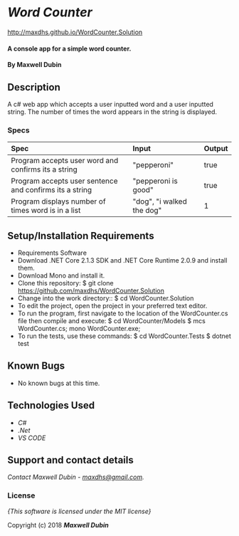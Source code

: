 # _Word Counter_

http://maxdhs.github.io/WordCounter.Solution

#### A console app for a simple word counter.

#### By **Maxwell Dubin**

## Description

A c# web app which accepts a user inputted word and a user inputted string. The number of times the word appears in the string is displayed.

### Specs
| Spec | Input | Output |
| :-------------     | :------------- | :------------- |
| Program accepts user word and confirms its a string |"pepperoni" | true |
| Program accepts user sentence and confirms its a string |"pepperoni is good" | true |
| Program displays number of times word is in a list| "dog", "i walked the dog" | 1  |

## Setup/Installation Requirements

* Requirements Software
* Download .NET Core 2.1.3 SDK and .NET Core Runtime 2.0.9 and install them. 
* Download Mono and install it.
* Clone this repository: $ git clone https://github.com/maxdhs/WordCounter.Solution
* Change into the work directory:: $ cd WordCounter.Solution
* To edit the project, open the project in your preferred text editor.
* To run the program, first navigate to the location of the WordCounter.cs file then compile and execute: $ cd WordCounter/Models $ mcs WordCounter.cs; mono WordCounter.exe;
* To run the tests, use these commands: $ cd WordCounter.Tests $ dotnet test

## Known Bugs
* No known bugs at this time.

## Technologies Used

* _C#_
* _.Net_
* _VS CODE_

## Support and contact details

_Contact Maxwell Dubin - maxdhs@gmail.com._

### License

*{This software is licensed under the MIT license}*

Copyright (c) 2018 **_Maxwell Dubin_**
